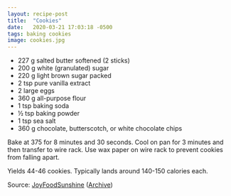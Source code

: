 ```yaml
---
layout: recipe-post
title:  "Cookies"
date:   2020-03-21 17:03:18 -0500
tags: baking cookies
image: cookies.jpg
---
```


- 227 g salted butter softened (2 sticks)
- 200 g white (granulated) sugar
- 220 g light brown sugar packed
- 2 tsp pure vanilla extract
- 2 large eggs
- 360 g all-purpose flour
- 1 tsp baking soda
- ½ tsp baking powder
- 1 tsp sea salt
- 360 g chocolate, butterscotch, or white chocolate chips

Bake at 375 for 8 minutes and 30 seconds. Cool on pan for 3 minutes and then transfer to wire rack. Use wax paper on wire rack to prevent cookies from falling apart.

Yields 44-46 cookies. Typically lands around 140-150 calories each.

Source: [JoyFoodSunshine](https://joyfoodsunshine.com/the-most-amazing-chocolate-chip-cookies/#wprm-recipe-container-8678) 
([Archive](https://web.archive.org/web/20200331120737/https://joyfoodsunshine.com/the-most-amazing-chocolate-chip-cookies/))